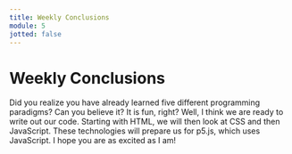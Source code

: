 ```yaml
---
title: Weekly Conclusions
module: 5
jotted: false
---
```


# Weekly Conclusions

Did you realize you have already learned five different programming paradigms?  Can you believe it? It is fun, right?  Well, I think we are ready to write out our code. Starting with HTML, we will then look at CSS and then JavaScript.  These technologies will prepare us for p5.js, which uses JavaScript.  I hope you are as excited as I am!